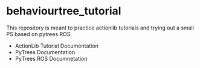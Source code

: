 # behaviourtree_tutorial

This repository is meant to practice actionlib tutorials and trying out a small PS based on pytrees ROS.

* ActionLib Tutorial Documentation
* PyTrees Documentation
* PyTrees ROS Documnetation